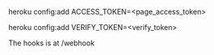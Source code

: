 heroku config:add ACCESS_TOKEN=<page_access_token>

heroku config:add VERIFY_TOKEN=<verify_token>

The hooks is at /webhook
